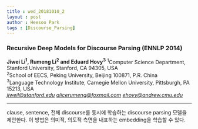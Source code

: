 ```yaml
---
title : wed_20181010_2
layout : post
author : Heesoo Park
tags : [Discourse_Parsing]
---
```


<h3>Recursive Deep Models for Discourse Parsing (ENNLP 2014)</h3>


<p>

<b>Jiwei Li<sup>1</sup>, Rumeng Li<sup>2</sup> and Eduard Hovy<sup>3</sup></b>
<sup>1</sup>Computer Science Department, Stanford University, Stanford, CA 94305, USA<br/>
<sup>2</sup>School of EECS, Peking University, Beijing 100871, P.R. China<br/>
<sup>3</sup>Language Technology Institute, Carnegie Mellon University, Pittsburgh, PA 15213, USA<br/>
<em>jiweil@stanford.edu alicerumeng@foxmail.com ehovy@andrew.cmu.edu</em><br/>









</p>

<hr />
<p>
clause, sentence, 전체 discourse를 동시에 학습하는 discourse parsing 모델을 제안한다. 이 방법은 의미적, 의도적 측면을 내표하는 embedding을 학습할 수 있다. 
</p>